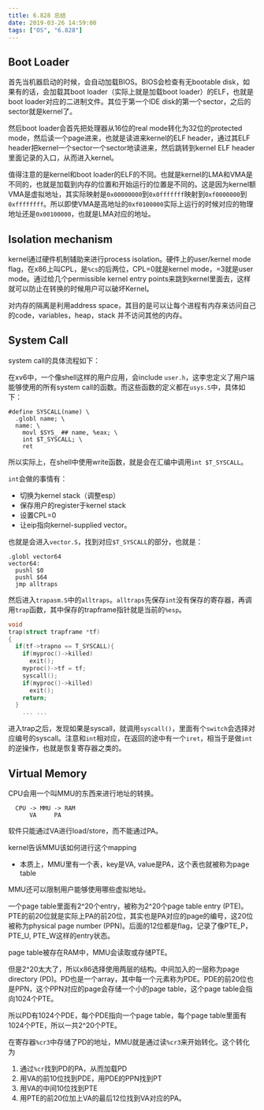 ```yaml
---
title: 6.828 总结
date: 2019-03-26 14:59:00
tags: ["OS", "6.828"]
---
```


## Boot Loader

首先当机器启动的时候，会自动加载BIOS。BIOS会检查有无bootable disk，如果有的话，会加载其boot loader（实际上就是加载boot loader）的ELF，也就是boot loader对应的二进制文件。其位于第一个IDE disk的第一个sector，之后的sector就是kernel了。

然后boot loader会首先把处理器从16位的real mode转化为32位的protected mode，然后读一个page进来，也就是读进来kernel的ELF header，通过其ELF header把kernel一个sector一个sector地读进来，然后跳转到kernel ELF header里面记录的入口，从而进入kernel。

值得注意的是kernel和boot loader的ELF的不同。也就是kernel的LMA和VMA是不同的，也就是加载到内存的位置和开始运行的位置是不同的。这是因为kernel额VMA是虚拟地址，其实际映射是`0x00000000`到`0x0fffffff`映射到`0xf0000000`到`0xffffffff`。所以即使VMA是高地址的`0xf0100000`实际上运行的时候对应的物理地址还是`0x00100000`，也就是LMA对应的地址。

## Isolation mechanism

kernel通过硬件机制辅助来进行process isolation。硬件上的user/kernel mode flag，在x86上叫CPL，是`%cs`的后两位，CPL=0就是kernel mode，=3就是user mode。通过给几个permissible kernel entry points来跳到kernel里面去，这样就可以防止在转换的时候用户可以破坏Kernel。

对内存的隔离是利用address space，其目的是可以让每个进程有内存来访问自己的code，variables，heap，stack 并不访问其他的内存。

## System Call

system call的具体流程如下：

在xv6中，一个像shell这样的用户应用，会include `user.h`，这李忠定义了用户端能够使用的所有system call的函数。而这些函数的定义都在`usys.S`中，具体如下：

```
#define SYSCALL(name) \
  .globl name; \
  name: \
    movl $SYS_ ## name, %eax; \
    int $T_SYSCALL; \
    ret
```

所以实际上，在shell中使用write函数，就是会在汇编中调用`int $T_SYSCALL`。

`int`会做的事情有：

- 切换为kernel stack（调整esp）
- 保存用户的register于kernel stack
- 设置CPL=0
- 让eip指向kernel-supplied vector。

也就是会进入`vector.S`，找到对应`$T_SYSCALL`的部分，也就是：

```assembly
.globl vector64
vector64:
  pushl $0
  pushl $64
  jmp alltraps
```

然后进入`trapasm.S`中的`alltraps`。`alltraps`先保存`int`没有保存的寄存器，再调用`trap`函数，其中保存的trapframe指针就是当前的`%esp`。

```c
void
trap(struct trapframe *tf)
{
  if(tf->trapno == T_SYSCALL){
    if(myproc()->killed)
      exit();
    myproc()->tf = tf;
    syscall();
    if(myproc()->killed)
      exit();
    return;
  }
    ... ...
```

进入trap之后，发现如果是syscall，就调用`syscall()`，里面有个`switch`会选择对应编号的syscall。注意和`int`相对应，在返回的途中有一个`iret`，相当于是做`int`的逆操作，也就是恢复寄存器之类的。

## Virtual Memory

CPU会用一个叫MMU的东西来进行地址的转换。

```
  CPU -> MMU -> RAM
      VA     PA
```

软件只能通过VA进行load/store，而不能通过PA。

kernel告诉MMU该如何进行这个mapping

- 本质上，MMU里有一个表，key是VA, value是PA，这个表也就被称为page table

MMU还可以限制用户能够使用哪些虚拟地址。

一个page table里面有2^20个entry，被称为2^20个page table entry (PTE)。PTE的前20位就是实际上PA的前20位，其实也是PA对应的page的编号，这20位被称为physical page number (PPN)。后面的12位都是flag，记录了像PTE_P，PTE_U, PTE_W这样的entry状态。

page table被存在RAM中，MMU会读取或存储PTE。

但是2^20太大了，所以x86选择使用两层的结构。中间加入的一层称为page directory (PD)。PD也是一个array，其中每一个元素称为PDE。PDE的前20位也是PPN，这个PPN对应的page会存储一个小的page table，这个page table会指向1024个PTE。

所以PD有1024个PDE，每个PDE指向一个page table，每个page table里面有1024个PTE，所以一共2^20个PTE。

在寄存器`%cr3`中存储了PD的地址，MMU就是通过读`%cr3`来开始转化。这个转化为

1. 通过`%cr`找到PD的PA，从而加载PD
2. 用VA的前10位找到PDE，用PDE的PPN找到PT
3. 用VA的中间10位找到PTE
4. 用PTE的前20位加上VA的最后12位找到VA对应的PA。

